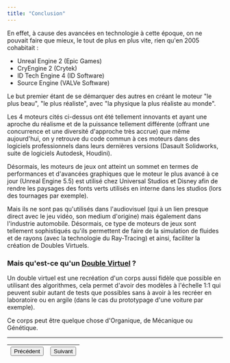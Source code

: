 ```yaml
---
title: "Conclusion"
---
```

En effet, à cause des avancées en technologie à cette époque, on ne pouvait faire que mieux, le tout de plus en plus vite, rien qu'en 2005 cohabitait :
- Unreal Engine 2 (Epic Games)
- CryEngine 2 (Crytek)
- ID Tech Engine 4 (ID Software)
- Source Engine (VALVe Software)

Le but premier étant de se démarquer des autres en créant le moteur "le plus beau", "le plus réaliste", avec "la physique la plus réaliste au monde".

Les 4 moteurs cités ci-dessus ont été tellement innovants et ayant une aproche du réalisme et de la puissance tellement différente (offrant une concurrence et une diversité d'approche très accrue) que même aujourd'hui, on y retrouve du code commun à ces moteurs dans des logiciels professionnels dans leurs dernières versions (Dasault Solidworks, suite de logiciels Autodesk, Houdini).

Désormais, les moteurs de jeux ont atteint un sommet en termes de performances et d'avancées graphiques que le moteur le plus avancé à ce jour (Unreal Engine 5.5) est utilisé chez Universal Studios et Disney afin de rendre les paysages des fonts verts utilisés en interne dans les studios (lors des tournages par exemple).

Mais ils ne sont pas qu'utilisés dans l'audiovisuel (qui à un lien presque direct avec le jeu vidéo, son medium d'origine) mais également dans l'industrie automobile.
Désormais, ce type de moteurs de jeux sont tellement sophistiqués qu'ils permettent de faire de la simulation de fluides et de rayons (avec la technologie du Ray-Tracing) et ainsi, faciliter la création de Doubles Virtuels.

### Mais qu'est-ce qu'un <u>Double Virtuel</u> ?
Un double virtuel est une recréation d'un corps aussi fidèle que possible en utilisant des algorithmes, cela permet d'avoir des modèles à l'échelle 1:1 qui peuvent subir autant de tests que possibles sans à avoir à les recréer en laboratoire ou en argile (dans le cas du prototypage d'une voiture par exemple).

Ce corps peut être quelque chose d'Organique, de Mécanique ou Génétique.

***
|<button onclick="window.location.href='https://vhascoet-pro.github.io/portfolio-bts.github.io/vtechno/VTECH5';">Précédent</button>|<button onclick="window.location.href='https://vhascoet-pro.github.io/portfolio-bts.github.io/vtechno/VTECH7';">Suivant</button>|
|-|-|